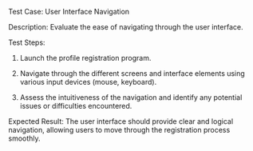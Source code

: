 Test Case: User Interface Navigation

Description: Evaluate the ease of navigating through the user interface.

Test Steps:

1. Launch the profile registration program.

2. Navigate through the different screens and interface elements using various input devices (mouse, keyboard).

3. Assess the intuitiveness of the navigation and identify any potential issues or difficulties encountered.

Expected Result: The user interface should provide clear and logical navigation, allowing users to move through the registration process smoothly.
